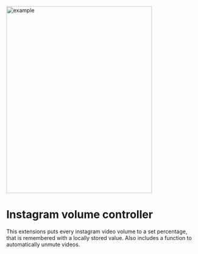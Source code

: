 <div>
  <img width="382" height="491" alt="example" src="https://github.com/user-attachments/assets/d29f1d75-26ff-46f0-8e07-7d30938f1dea" />
  <div>
    <h1>Instagram volume controller</h1>
    <div>This extensions puts every instagram video volume to a set percentage, that is remembered with a locally stored value. Also includes a function to automatically unmute videos.</div>
  </div>
</div>
